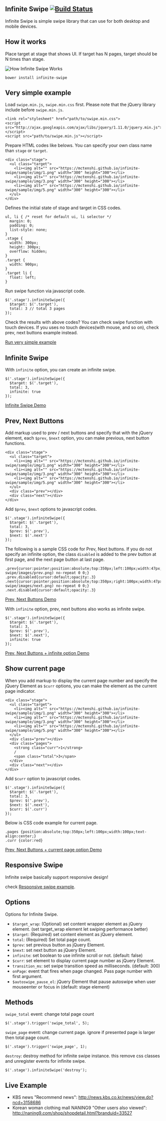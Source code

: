 ## Infinite Swipe [![Build Status](https://travis-ci.org/mctenshi/infinite-swipe.png?branch=master)](https://travis-ci.org/mctenshi/infinite-swipe)

Infinite Swipe is simple swipe library that can use for both desktop and mobile
devices.


How it works
------------

Place target at stage that shows UI. If target has N pages, target should be
N times than stage.

![How Infinite Swipe Works](images/howitworks.png)

    bower install infinite-swipe

Very simple example
-------------------

Load `swipe.min.js`, `swipe.min.css` first.
Please note that the jQuery library include before `swipe.min.js`.

    <link rel="stylesheet" href="path/to/swipe.min.css">
    <script src="http://ajax.googleapis.com/ajax/libs/jquery/1.11.0/jquery.min.js"></script>
    <script src="path/to/swipe.min.js"></script>

Prepare HTML codes like belows.
You can specify your own class name than `stage` or `target`.

    <div class="stage">
      <ul class="target">
        <li><img alt="" src="https://mctenshi.github.io/infinite-swipe/sample/img/1.png" width="300" height="300"></li>
        <li><img alt="" src="https://mctenshi.github.io/infinite-swipe/sample/img/3.png" width="300" height="300"></li>
        <li><img alt="" src="https://mctenshi.github.io/infinite-swipe/sample/img/5.png" width="300" height="300"></li>
      </ul>
    </div>

Defines the initial state of stage and target in CSS codes.


    ul, li { /* reset for default ui, li selector */
      margin: 0;
      padding: 0;
      list-style: none;
    }
    .stage {
      width: 300px;
      height: 300px;
      overflow: hidden;
    }
    .target {
      width: 900px;
    }
    .target li {
      float: left;
    }

Run swipe function via javascript code.

    $('.stage').infiniteSwipe({
      $target: $('.target'),
      total: 3 // total 3 pages
    });

Check the results with above codes? You can check swipe function with touch
devices. If you uses no touch devices(with mouse, and so on), check
prev, next buttons example instead.

[Run very simple example](http://jsfiddle.net/r4o574ax/1/)



Infinite Swipe
--------------

With `infinite` option, you can create an infinite swipe.

    $('.stage').infiniteSwipe({
      $target: $('.target'),
      total: 3,
      infinite: true
    });

[Infinite Swipe Demo](http://jsfiddle.net/5ghbg1j3/1/)



Prev, Next Buttons
------------------

Add markup used to prev / next buttons and specify that with the jQuery element,
each `$prev`, `$next` option, you can make previous, next button functions.

    <div class="stage">
      <ul class="target">
        <li><img alt="" src="https://mctenshi.github.io/infinite-swipe/sample/img/1.png" width="300" height="300"></li>
        <li><img alt="" src="https://mctenshi.github.io/infinite-swipe/sample/img/3.png" width="300" height="300"></li>
        <li><img alt="" src="https://mctenshi.github.io/infinite-swipe/sample/img/5.png" width="300" height="300"></li>
      </ul>
      <div class="prev"></div>
      <div class="next"></div>
    </div>

Add `$prev`, `$next` options to javascript codes.

    $('.stage').infiniteSwipe({
      $target: $('.target'),
      total: 3,
      $prev: $('.prev'),
      $next: $('.next')
    });

The following is a sample CSS code for Prev, Next buttons.
If you do not specify an infinite option, the class `disabled` is added to
the prev button at first page, and the next page button at last page.

    .prev{cursor:pointer;position:absolute;top:350px;left:100px;width:47px;height:25px;background:url(http://mctenshi.github.io/infinite-swipe/images/prev.png) no-repeat 0 0;}
    .prev.disabled{cursor:default;opacity:.3}
    .next{cursor:pointer;position:absolute;top:350px;right:100px;width:47px;height:25px;background:url(http://mctenshi.github.io/infinite-swipe/images/next.png) no-repeat 0 0;}
    .next.disabled{cursor:default;opacity:.3}

[Prev, Next Buttons Demo](http://jsfiddle.net/ebk03jzz/1/)

With `infinite` option, prev, next buttons also works as infinite swipe.

    $('.stage').infiniteSwipe({
      $target: $('.target'),
      total: 3,
      $prev: $('.prev'),
      $next: $('.next'),
      infinite: true
    });

[Prev, Next Buttons + infinite option Demo](http://jsfiddle.net/h03k7368/2/)


Show current page
------------------

When you add markup to display the current page number and
specify the jQuery Element as `$curr` options, you can make the element
as the current page indicator.

    <div class="stage">
      <ul class="target">
        <li><img alt="" src="https://mctenshi.github.io/infinite-swipe/sample/img/1.png" width="300" height="300"></li>
        <li><img alt="" src="https://mctenshi.github.io/infinite-swipe/sample/img/3.png" width="300" height="300"></li>
        <li><img alt="" src="https://mctenshi.github.io/infinite-swipe/sample/img/5.png" width="300" height="300"></li>
      </ul>
      <div class="prev"></div>
      <div class="pages">
        <strong class="curr">1</strong>
        /
        <span class="total">3</span>
      </div>
      <div class="next"></div>
    </div>

Add `$curr` option to javascript codes.

    $('.stage').infiniteSwipe({
      $target: $('.target'),
      total: 3,
      $prev: $('.prev'),
      $next: $('.next'),
      $curr: $('.curr')
    });

Below is CSS code example for current page.

    .pages {position:absolute;top:350px;left:100px;width:100px;text-align:center;}
    .curr {color:red}

[Prev, Next Buttons + current page option Demo](http://jsfiddle.net/1dj6yyun/)

Responsive Swipe
----------------

Infinite swipe basically support responsive design!

check [Responsive swipe example](https://mctenshi.github.io/infinite-swipe/sample/responsive.html).


Options
-------

Options for Infinite Swipe.

 * `$target_wrap`: (Optional) set content wrapper element as jQuery element.
    (set target\_wrap element let swiping performance better)
 * `$target`: (Required) set content element as jQuery element.
 * `total`: (Required) Set total page count.
 * `$prev`: set previous button as jQuery Element.
 * `$next`: set next button as jQuery Element.
 * `infinite`: set boolean to use infinite scroll or not. (default: false)
 * `$curr`: set element to display current page number as jQuery Element.
 * `transition_ms`: set swipe transition speed as milliseconds. (default: 300)
 * `onPage`: event that fires when page changed. Pass page number with
     first argument.
 * `$autoswipe_pause_el`: jQuery Element that pause autoswipe when user
     mouseenter or focus in (default: stage element)


Methods
-------

`swipe_total` event: change total page count

    $('.stage').trigger('swipe_total', 5);

`swipe_page` event: change current page. ignore if presented page is
larger then total page count.

    $('.stage').trigger('swipe_page', 1);

`destroy`: destroy method for infinite swipe instance.
this remove css classes and unregister events for infinite swipe.

    $('.stage').infiniteSwipe('destroy');


Live Example
------------

 * KBS news "Recommend news": http://news.kbs.co.kr/news/view.do?ncd=3158686
 * Korean woman clothing mall NANING9 "Other users also viewed": http://naning9.com/shop/shopdetail.html?branduid=33527
